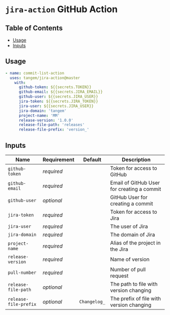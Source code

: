 # `jira-action` GitHub Action

## Table of Contents

* [Usage](#usage)
* [Inputs](#inputs)

## Usage

```yaml
- name: commit-list-action
  uses: tangem/jira-action@master
    with:
      github-token: ${{secrets.TOKEN}}
      github-email: ${{secrets.JIRA_EMAIL}}
      github-user: ${{secrets.JIRA_USER}}
      jira-token: ${{secrets.JIRA_TOKEN}}
      jira-user: ${{secrets.JIRA_USER}}
      jira-domain: 'tangem'        
      project-name: 'MM'
      release-version: '1.0.0'
      release-file-path: 'releases'
      release-file-prefix: 'version_'    

```

## Inputs

| Name          | Requirement | Default | Description |
| ------------- | ----------- | ------- | ----------- |
| `github-token`       | _required_ | | Token for access to GitHub |
| `github-email`       | _required_ | | Email of GitHub User for creating a commit |
| `github-user`        | _optional_ | | GitHub User for creating a commit |
| `jira-token`         | _required_ | | Token for access to Jira |
| `jira-user`          | _required_ | | The user of Jira |
| `jira-domain`        | _required_ | | The domain of Jira |
| `project-name`       | _required_ | | Alias of the project in the Jira |
| `release-version`    | _required_ | | Name of version |
| `pull-number`        | _required_ | | Number of pull request |
| `release-file-path`  | _optional_ | | The path to file with version changing |
| `release-file-prefix`| _optional_ | `Changelog_` | The prefix of file with version changing |
